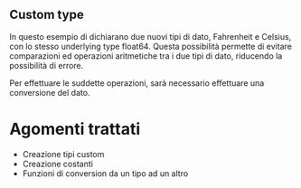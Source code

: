 ## Custom type

In questo esempio di dichiarano due nuovi tipi di dato, Fahrenheit e Celsius, 
con lo stesso underlying type float64.
Questa possibilità permette di evitare comparazioni ed operazioni aritmetiche 
tra i due tipi di dato, riducendo la possibilità di errore.

Per effettuare le suddette operazioni, sarà necessario effettuare una conversione del dato.

# Agomenti trattati

- Creazione tipi custom
- Creazione costanti
- Funzioni di conversion da un tipo ad un altro

